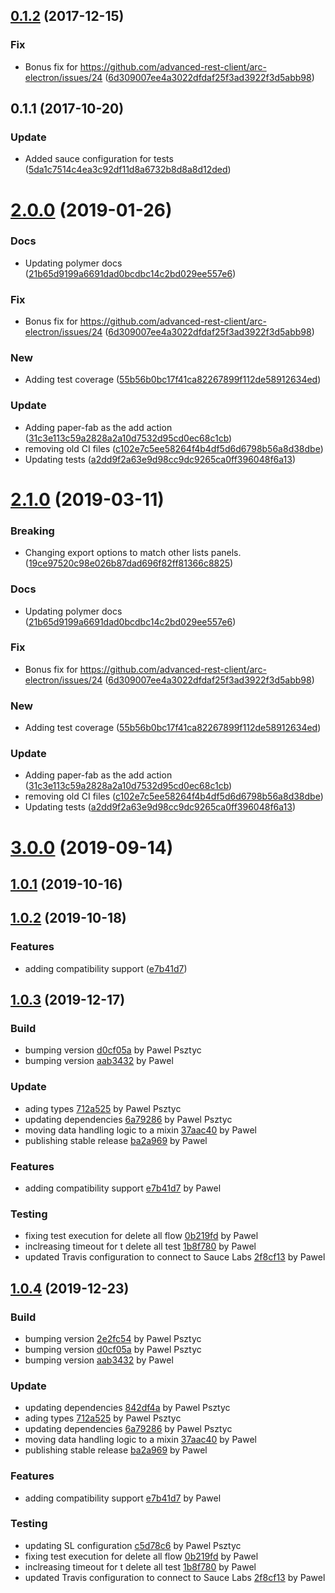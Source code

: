 <a name="0.1.2"></a>
## [0.1.2](https://github.com/advanced-rest-client/cookie-manager/compare/0.1.1...0.1.2) (2017-12-15)


### Fix

* Bonus fix for https://github.com/advanced-rest-client/arc-electron/issues/24 ([6d309007ee4a3022dfdaf25f3ad3922f3d5abb98](https://github.com/advanced-rest-client/cookie-manager/commit/6d309007ee4a3022dfdaf25f3ad3922f3d5abb98))



<a name="0.1.1"></a>
## 0.1.1 (2017-10-20)


### Update

* Added sauce configuration for tests ([5da1c7514c4ea3c92df11d8a6732b8d8a8d12ded](https://github.com/advanced-rest-client/cookie-manager/commit/5da1c7514c4ea3c92df11d8a6732b8d8a8d12ded))



# [2.0.0](https://github.com/advanced-rest-client/cookie-manager/compare/0.1.1...2.0.0) (2019-01-26)


### Docs

* Updating polymer docs ([21b65d9199a6691dad0bcdbc14c2bd029ee557e6](https://github.com/advanced-rest-client/cookie-manager/commit/21b65d9199a6691dad0bcdbc14c2bd029ee557e6))

### Fix

* Bonus fix for https://github.com/advanced-rest-client/arc-electron/issues/24 ([6d309007ee4a3022dfdaf25f3ad3922f3d5abb98](https://github.com/advanced-rest-client/cookie-manager/commit/6d309007ee4a3022dfdaf25f3ad3922f3d5abb98))

### New

* Adding test coverage ([55b56b0bc17f41ca82267899f112de58912634ed](https://github.com/advanced-rest-client/cookie-manager/commit/55b56b0bc17f41ca82267899f112de58912634ed))

### Update

* Adding paper-fab as the add action ([31c3e113c59a2828a2a10d7532d95cd0ec68c1cb](https://github.com/advanced-rest-client/cookie-manager/commit/31c3e113c59a2828a2a10d7532d95cd0ec68c1cb))
* removing old CI files ([c102e7c5ee58264f4b4df5d6d6798b56a8d38dbe](https://github.com/advanced-rest-client/cookie-manager/commit/c102e7c5ee58264f4b4df5d6d6798b56a8d38dbe))
* Updating tests ([a2dd9f2a63e9d98cc9dc9265ca0ff396048f6a13](https://github.com/advanced-rest-client/cookie-manager/commit/a2dd9f2a63e9d98cc9dc9265ca0ff396048f6a13))



# [2.1.0](https://github.com/advanced-rest-client/cookie-manager/compare/0.1.1...2.1.0) (2019-03-11)


### Breaking

* Changing export options to match other lists panels. ([19ce97520c98e026b87dad696f82ff81366c8825](https://github.com/advanced-rest-client/cookie-manager/commit/19ce97520c98e026b87dad696f82ff81366c8825))

### Docs

* Updating polymer docs ([21b65d9199a6691dad0bcdbc14c2bd029ee557e6](https://github.com/advanced-rest-client/cookie-manager/commit/21b65d9199a6691dad0bcdbc14c2bd029ee557e6))

### Fix

* Bonus fix for https://github.com/advanced-rest-client/arc-electron/issues/24 ([6d309007ee4a3022dfdaf25f3ad3922f3d5abb98](https://github.com/advanced-rest-client/cookie-manager/commit/6d309007ee4a3022dfdaf25f3ad3922f3d5abb98))

### New

* Adding test coverage ([55b56b0bc17f41ca82267899f112de58912634ed](https://github.com/advanced-rest-client/cookie-manager/commit/55b56b0bc17f41ca82267899f112de58912634ed))

### Update

* Adding paper-fab as the add action ([31c3e113c59a2828a2a10d7532d95cd0ec68c1cb](https://github.com/advanced-rest-client/cookie-manager/commit/31c3e113c59a2828a2a10d7532d95cd0ec68c1cb))
* removing old CI files ([c102e7c5ee58264f4b4df5d6d6798b56a8d38dbe](https://github.com/advanced-rest-client/cookie-manager/commit/c102e7c5ee58264f4b4df5d6d6798b56a8d38dbe))
* Updating tests ([a2dd9f2a63e9d98cc9dc9265ca0ff396048f6a13](https://github.com/advanced-rest-client/cookie-manager/commit/a2dd9f2a63e9d98cc9dc9265ca0ff396048f6a13))



# [3.0.0](https://github.com/advanced-rest-client/cookie-manager/compare/0.1.1...3.0.0) (2019-09-14)



## [1.0.1](https://github.com/advanced-rest-client/client-certificates-panel/compare/1.0.0...1.0.1) (2019-10-16)



## [1.0.2](https://github.com/advanced-rest-client/client-certificates-panel/compare/1.0.0...1.0.2) (2019-10-18)


### Features

* adding compatibility support ([e7b41d7](https://github.com/advanced-rest-client/client-certificates-panel/commit/e7b41d7))



<a name="1.0.3"></a>
## [1.0.3](https://github.com/advanced-rest-client/client-certificates-panel/compare/1.0.1...1.0.3) (2019-12-17)

### Build

* bumping version [d0cf05a](https://github.com/advanced-rest-client/client-certificates-panel/commit/d0cf05a37f203d6ca244381d92b1cd4bd4f5306e) by Pawel Psztyc
* bumping version [aab3432](https://github.com/advanced-rest-client/client-certificates-panel/commit/aab3432174bdaed1c55002de4623ab2b1b483e32) by Pawel


### Update

* ading types [712a525](https://github.com/advanced-rest-client/client-certificates-panel/commit/712a5254111d0a4c9930b5a29919cae92427bbca) by Pawel Psztyc
* updating dependencies [6a79286](https://github.com/advanced-rest-client/client-certificates-panel/commit/6a7928615af12a50591d8f06127abf33209f6c64) by Pawel Psztyc
* moving data handling logic to a mixin [37aac40](https://github.com/advanced-rest-client/client-certificates-panel/commit/37aac409f88acd720fbfa4707c10d134b962b659) by Pawel
* publishing stable release [ba2a969](https://github.com/advanced-rest-client/client-certificates-panel/commit/ba2a969ffc539bf371b80d5a0cffafbfbe22f155) by Pawel


### Features

* adding compatibility support [e7b41d7](https://github.com/advanced-rest-client/client-certificates-panel/commit/e7b41d790dafe046491d4c15851e69050ddcd95a) by Pawel


### Testing

* fixing test execution for delete all flow [0b219fd](https://github.com/advanced-rest-client/client-certificates-panel/commit/0b219fda729896241069d3cc091523f143e45f1c) by Pawel
* inclreasing timeout for t delete all test [1b8f780](https://github.com/advanced-rest-client/client-certificates-panel/commit/1b8f7802672a06fa74a7dcf52718e3c82289b1d8) by Pawel
* updated Travis configuration to connect to Sauce Labs [2f8cf13](https://github.com/advanced-rest-client/client-certificates-panel/commit/2f8cf138f60766fabf16f1a5a822511f0d680951) by Pawel


<a name="1.0.4"></a>
## [1.0.4](https://github.com/advanced-rest-client/client-certificates-panel/compare/1.0.2...1.0.4) (2019-12-23)

### Build

* bumping version [2e2fc54](https://github.com/advanced-rest-client/client-certificates-panel/commit/2e2fc54b13de3b35281a4a471b979c88570c780e) by Pawel Psztyc
* bumping version [d0cf05a](https://github.com/advanced-rest-client/client-certificates-panel/commit/d0cf05a37f203d6ca244381d92b1cd4bd4f5306e) by Pawel Psztyc
* bumping version [aab3432](https://github.com/advanced-rest-client/client-certificates-panel/commit/aab3432174bdaed1c55002de4623ab2b1b483e32) by Pawel


### Update

* updating dependencies [842df4a](https://github.com/advanced-rest-client/client-certificates-panel/commit/842df4ac858cdf6c2e6379353cfce3da127d7c90) by Pawel Psztyc
* ading types [712a525](https://github.com/advanced-rest-client/client-certificates-panel/commit/712a5254111d0a4c9930b5a29919cae92427bbca) by Pawel Psztyc
* updating dependencies [6a79286](https://github.com/advanced-rest-client/client-certificates-panel/commit/6a7928615af12a50591d8f06127abf33209f6c64) by Pawel Psztyc
* moving data handling logic to a mixin [37aac40](https://github.com/advanced-rest-client/client-certificates-panel/commit/37aac409f88acd720fbfa4707c10d134b962b659) by Pawel
* publishing stable release [ba2a969](https://github.com/advanced-rest-client/client-certificates-panel/commit/ba2a969ffc539bf371b80d5a0cffafbfbe22f155) by Pawel


### Features

* adding compatibility support [e7b41d7](https://github.com/advanced-rest-client/client-certificates-panel/commit/e7b41d790dafe046491d4c15851e69050ddcd95a) by Pawel


### Testing

* updating SL configuration [c5d78c6](https://github.com/advanced-rest-client/client-certificates-panel/commit/c5d78c624f005699173e9fd6b5df6754e496604e) by Pawel Psztyc
* fixing test execution for delete all flow [0b219fd](https://github.com/advanced-rest-client/client-certificates-panel/commit/0b219fda729896241069d3cc091523f143e45f1c) by Pawel
* inclreasing timeout for t delete all test [1b8f780](https://github.com/advanced-rest-client/client-certificates-panel/commit/1b8f7802672a06fa74a7dcf52718e3c82289b1d8) by Pawel
* updated Travis configuration to connect to Sauce Labs [2f8cf13](https://github.com/advanced-rest-client/client-certificates-panel/commit/2f8cf138f60766fabf16f1a5a822511f0d680951) by Pawel


